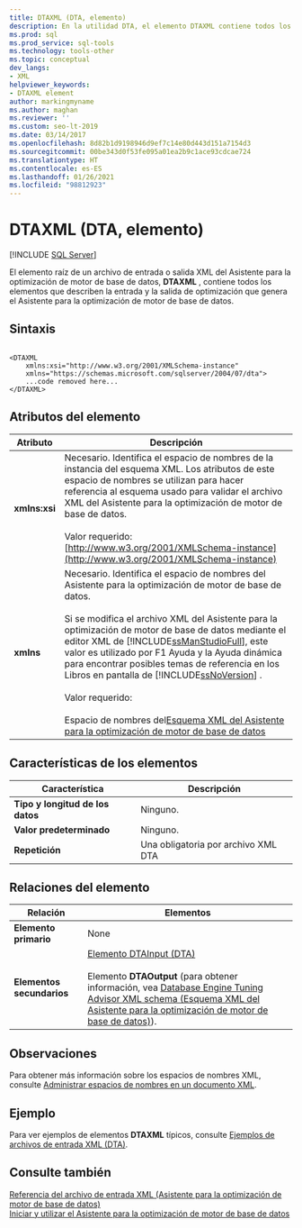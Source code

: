 ```yaml
---
title: DTAXML (DTA, elemento)
description: En la utilidad DTA, el elemento DTAXML contiene todos los elementos que describen la entrada y la salida de optimización que el Asistente para la optimización de motor de base de datos genera.
ms.prod: sql
ms.prod_service: sql-tools
ms.technology: tools-other
ms.topic: conceptual
dev_langs:
- XML
helpviewer_keywords:
- DTAXML element
author: markingmyname
ms.author: maghan
ms.reviewer: ''
ms.custom: seo-lt-2019
ms.date: 03/14/2017
ms.openlocfilehash: 8d82b1d9198946d9ef7c14e80d443d151a7154d3
ms.sourcegitcommit: 00be343d0f53fe095a01ea2b9c1ace93cdcae724
ms.translationtype: HT
ms.contentlocale: es-ES
ms.lasthandoff: 01/26/2021
ms.locfileid: "98812923"
---
```

# <a name="dtaxml-element-dta"></a>DTAXML (DTA, elemento)

 [!INCLUDE [SQL Server](../../includes/applies-to-version/sqlserver.md)]

El elemento raíz de un archivo de entrada o salida XML del Asistente para la optimización de motor de base de datos, **DTAXML** , contiene todos los elementos que describen la entrada y la salida de optimización que genera el Asistente para la optimización de motor de base de datos.  
  
## <a name="syntax"></a>Sintaxis  
  
```  
  
<DTAXML   
    xmlns:xsi="http://www.w3.org/2001/XMLSchema-instance"   
    xmlns="https://schemas.microsoft.com/sqlserver/2004/07/dta">  
    ...code removed here...  
</DTAXML>  
```  
  
## <a name="element-attributes"></a>Atributos del elemento  
  
|Atributo|Descripción|  
|---------------|-----------------|  
|**xmlns:xsi**|Necesario. Identifica el espacio de nombres de la instancia del esquema XML. Los atributos de este espacio de nombres se utilizan para hacer referencia al esquema usado para validar el archivo XML del Asistente para la optimización de motor de base de datos.<br /><br /> Valor requerido: [http://www.w3.org/2001/XMLSchema-instance](http://www.w3.org/2001/XMLSchema-instance)|  
|**xmlns**|Necesario. Identifica el espacio de nombres del Asistente para la optimización de motor de base de datos.<br /><br /> Si se modifica el archivo XML del Asistente para la optimización de motor de base de datos mediante el editor XML de [!INCLUDE[ssManStudioFull](../../includes/ssmanstudiofull-md.md)], este valor es utilizado por F1 Ayuda y la Ayuda dinámica para encontrar posibles temas de referencia en los Libros en pantalla de [!INCLUDE[ssNoVersion](../../includes/ssnoversion-md.md)] .<br /><br /> Valor requerido:<br /><br /> Espacio de nombres del[Esquema XML del Asistente para la optimización de motor de base de datos](https://go.microsoft.com/fwlink/?LinkId=43100)|  
  
## <a name="element-characteristics"></a>Características de los elementos  
  
|Característica|Descripción|  
|--------------------|-----------------|  
|**Tipo y longitud de los datos**|Ninguno.|  
|**Valor predeterminado**|Ninguno.|  
|**Repetición**|Una obligatoria por archivo XML DTA|  
  
## <a name="element-relationships"></a>Relaciones del elemento  
  
|Relación|Elementos|  
|------------------|--------------|  
|**Elemento primario**|None|  
|**Elementos secundarios**|[Elemento DTAInput &#40;DTA&#41;](../../tools/dta/dtainput-element-dta.md)<br /><br /> Elemento **DTAOutput** (para obtener información, vea [Database Engine Tuning Advisor XML schema (Esquema XML del Asistente para la optimización de motor de base de datos)](https://schemas.microsoft.com/sqlserver/)).|  
  
## <a name="remarks"></a>Observaciones  
 Para obtener más información sobre los espacios de nombres XML, consulte [Administrar espacios de nombres en un documento XML](/dotnet/standard/data/xml/managing-namespaces-in-an-xml-document). 
  
## <a name="example"></a>Ejemplo  
 Para ver ejemplos de elementos **DTAXML** típicos, consulte [Ejemplos de archivos de entrada XML &#40;DTA&#41;](../../tools/dta/xml-input-file-samples-dta.md).  
  
## <a name="see-also"></a>Consulte también  
 [Referencia del archivo de entrada XML &#40;Asistente para la optimización de motor de base de datos&#41;](../../tools/dta/xml-input-file-reference-database-engine-tuning-advisor.md)   
 [Iniciar y utilizar el Asistente para la optimización de motor de base de datos](../../relational-databases/performance/start-and-use-the-database-engine-tuning-advisor.md)  
  
